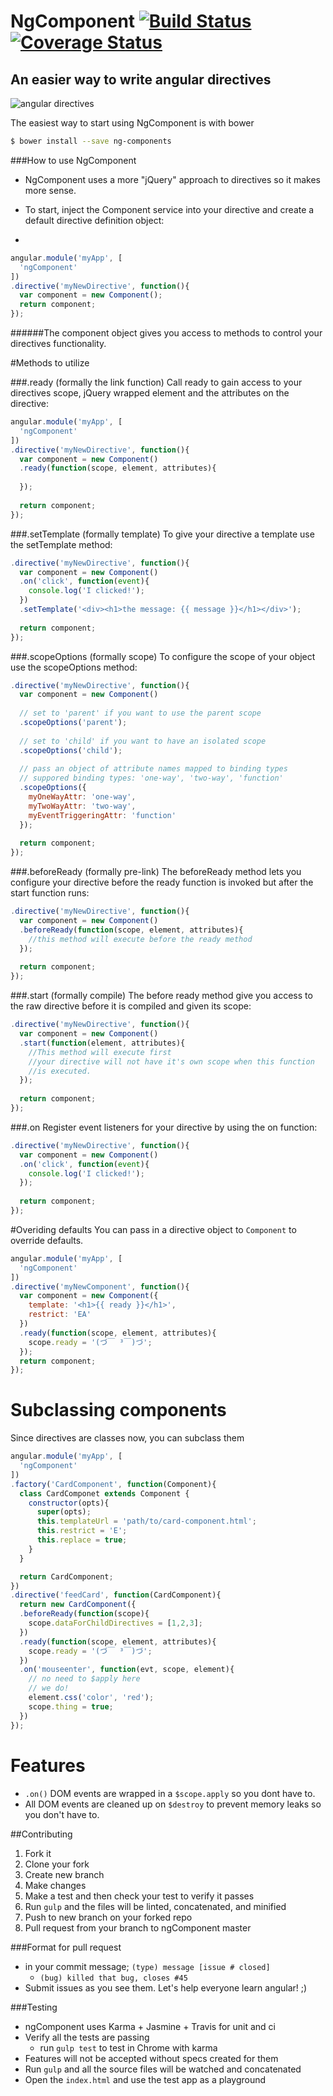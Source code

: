 # NgComponent [![Build Status](https://travis-ci.org/maseh87/ngComponent.svg?branch=master)](https://travis-ci.org/maseh87/ngComponent) [![Coverage Status](https://coveralls.io/repos/maseh87/ngComponent/badge.svg?branch=master)](https://coveralls.io/r/maseh87/ngComponent?branch=master)

## An easier way to write angular directives

![angular directives](/images/newPic.png)

The easiest way to start using NgComponent is with bower
```sh
$ bower install --save ng-components
```

###How to use NgComponent
+ NgComponent uses a more "jQuery" approach to directives so it makes more sense. 

+ To start, inject the Component service into your directive and create a default directive definition object:
+ 
```javascript
angular.module('myApp', [
  'ngComponent'
])
.directive('myNewDirective', function(){
  var component = new Component();
  return component;
});
```
######The component object gives you access to methods to control your  directives functionality.  

#Methods to utilize

###.ready (formally the link function)
Call ready to gain access to your directives scope, jQuery wrapped element and the attributes on the directive:
```javascript
angular.module('myApp', [
  'ngComponent'
])
.directive('myNewDirective', function(){
  var component = new Component()
  .ready(function(scope, element, attributes){
    
  });
  
  return component;
});
```
###.setTemplate (formally template)
To give your directive a template use the setTemplate method:
```javascript
.directive('myNewDirective', function(){
  var component = new Component()
  .on('click', function(event){
    console.log('I clicked!');
  })
  .setTemplate('<div><h1>the message: {{ message }}</h1></div>');
  
  return component;
});
```
###.scopeOptions (formally scope)
To configure the scope of your object use the scopeOptions method:
```javascript
.directive('myNewDirective', function(){
  var component = new Component()
  
  // set to 'parent' if you want to use the parent scope
  .scopeOptions('parent');
  
  // set to 'child' if you want to have an isolated scope
  .scopeOptions('child');
  
  // pass an object of attribute names mapped to binding types
  // suppored binding types: 'one-way', 'two-way', 'function'
  .scopeOptions({
    myOneWayAttr: 'one-way',
    myTwoWayAttr: 'two-way',
    myEventTriggeringAttr: 'function'
  });
  
  return component;
});
```
###.beforeReady (formally pre-link)
The beforeReady method lets you configure your directive before the ready function is invoked but after the start function runs:
```javascript
.directive('myNewDirective', function(){
  var component = new Component()
  .beforeReady(function(scope, element, attributes){
    //this method will execute before the ready method
  });
  
  return component;
});
```

###.start (formally compile)
The before ready method give you access to the raw directive before it is compiled and given its scope:
```javascript
.directive('myNewDirective', function(){
  var component = new Component()
  .start(function(element, attributes){
    //This method will execute first
    //your directive will not have it's own scope when this function 
    //is executed.
  });
  
  return component;
});
```
###.on
Register event listeners for your directive by using the on function:
```javascript
.directive('myNewDirective', function(){
  var component = new Component()
  .on('click', function(event){
    console.log('I clicked!');
  });
  
  return component;
});
```
#Overiding defaults
You can pass in a directive object to `Component` to override defaults.
```javascript
angular.module('myApp', [
  'ngComponent'
])
.directive('myNewComponent', function(){
  var component = new Component({
    template: '<h1>{{ ready }}</h1>',
    restrict: 'EA'
  })
  .ready(function(scope, element, attributes){
    scope.ready = '(づ￣ ³￣)づ';
  });
  return component;
});
```

# Subclassing components
Since directives are classes now, you can subclass them

```javascript
angular.module('myApp', [
  'ngComponent'
])
.factory('CardComponent', function(Component){
  class CardComponet extends Component {
    constructor(opts){
      super(opts);
      this.templateUrl = 'path/to/card-component.html';
      this.restrict = 'E';
      this.replace = true;
    }
  }

  return CardComponent;
})
.directive('feedCard', function(CardComponent){
  return new CardComponent({
  .beforeReady(function(scope){
    scope.dataForChildDirectives = [1,2,3];
  })
  .ready(function(scope, element, attributes){
    scope.ready = '(づ￣ ³￣)づ';
  })
  .on('mouseenter', function(evt, scope, element){
    // no need to $apply here
    // we do!
    element.css('color', 'red');
    scope.thing = true;
  })
});
```
# Features
* `.on()` DOM events are wrapped in a `$scope.apply` so you dont have to.
* All DOM events are cleaned up on `$destroy` to prevent memory leaks so you don't have to.

##Contributing
1. Fork it
2. Clone your fork
3. Create new branch
4. Make changes
5. Make a test and then check your test to verify it passes
6. Run ```gulp``` and the files will be linted, concatenated, and minified
7. Push to new branch on your forked repo
8. Pull request from your branch to ngComponent master

###Format for pull request
+ in your commit message; ```(type) message [issue # closed]```
  + ```(bug) killed that bug, closes #45```
+ Submit issues as you see them. Let's help everyone learn angular! ;)

###Testing
+ ngComponent uses Karma + Jasmine + Travis for unit and ci
+ Verify all the tests are passing
  + run ```gulp test``` to test in Chrome with karma
+ Features will not be accepted without specs created for them
+ Run ```gulp``` and all the source files will be watched and concatenated
+ Open the ```index.html``` and use the test app as a playground

